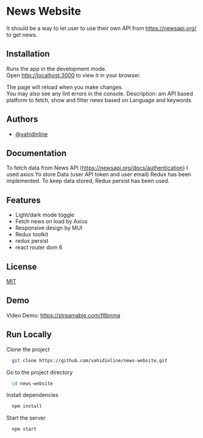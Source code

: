 
# News Website

It should be a way to let user to use their own API from https://newsapi.org/ to get news. 


## Installation

Runs the app in the development mode.\
Open [http://localhost:3000](http://localhost:3000) to view it in your browser.

The page will reload when you make changes.\
You may also see any lint errors in the console.
    Description: am API based platform to fetch, show and filter news based on Language and keywords


## Authors

- [@vahidinline](https://www.github.com/vahidinline)


## Documentation

To fetch data from News API (https://newsapi.org/docs/authentication) I used axios
Yo store Data (user API token and user email) Redux has been implemented.
To keep data stored, Redux persist has been used.
 


## Features

- Light/dark mode toggle
- Fetch news on load by Axios
- Responsive design by MUI
- Redux toolkit
- redux  persist
- react router dom 6




## License

[MIT](https://choosealicense.com/licenses/mit/)


## Demo

Video Demo: 
https://streamable.com/f8bnma
## Run Locally

Clone the project

```bash
  git clone https://github.com/vahidinline/news-website.git
```

Go to the project directory

```bash
  cd news-website
```

Install dependencies

```bash
  npm install
```

Start the server

```bash
  npm start
```


